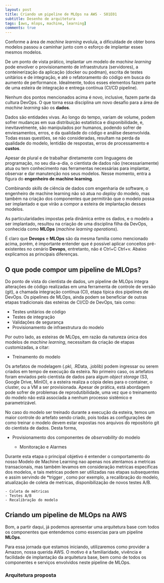 ```yaml
---
layout: post
title: Criando um pipeline de MLOps na AWS - S01E01
subtitle: Desenho de arquitetura  
tags: [aws, mlops, machine, learning]
comments: true
---
```


Conforme a área de *machine learning* evoluía, a dificuldade de obter bons modelos passou a caminhar junto com o esforço de implantar esses mesmos modelos. 

De um ponto de vista prático, implantar um modelo de *machine learning* pode envolver o provisionamento de infraestrutura (servidores), a conteinerização da aplicação (docker ou podman), escrita de testes unitários e de integração, e até o refatoramento do código em busca do aumento de performance. Idealmente, todos esses elementos fazem parte de uma esteira de integração e entrega contínua (CI/CD pipeline).

Nenhum dos pontos mencionados acima é novo, inclusive, fazem parte da cultura DevOps. O que torna essa disciplina um novo desafio para a área de *machine learning* são os **dados**.

Dados são entidades vivas. Ao longo do tempo, variam de volume, podem sofrer mudanças em sua distribuição estatística e disponibilidade, e, inevitavelmente, são manipulados por humanos, podendo sofrer de enviesamentos, erros, e da qualidade do código e análise desenvolvida. Todas essas questões, se não consideradas, resultam na perda da qualidade do modelo, lentidão de respostas, erros de processamento e **custos**.

Apesar de plural e de trabalhar diretamente com linguagens de programação, no seu dia-a-dia, o cientista de dados não (necessariamente) atua ou tem conhecimento nas ferramentas necessárias para implantar, observar e dar manutenção nos seus modelos. Nesse momento, entra a figura do **engenheiro de machine learning**.

Combinando *skills* de ciência de dados com engenharia de software, o engenheiro de machine learning não só atua no *deploy* do modelo, mas também na criação dos componentes que permitirão que o modelo possa ser implantado e que virão a compor a esteira de implantação desses modelos.

As particularidades impostas pela dinâmica entre os dados, e o modelo a ser implantado, resultou na criação de uma disciplina filha da DevOps, conhecida como **MLOps** (*machine learning operations*).

É claro que **Devops** e **MLOps** são da mesma familia como mencionado acima, porém, é importante entender que é possível aplicar conceitos pré-existentes no cenário **Devops**, entretanto, não é Ctrl+C Ctrl+v. Abaixo explicamos as principais diferenças.

## O que pode compor um pipeline de MLOps?

Do ponto de vista do cientista de dados, um pipeline de MLOps integra alterações de código realizadas em uma ferramenta de controle de versão (git), a chamada integração contínua (CI), etapa típica dos pipelines de DevOps. Os pipelines de MLOps, ainda podem se beneficiar de outras etapas tradicionais das esteiras de CI/CD de DevOps, tais como:

- Testes unitários de código
- Testes de integração
- Validações de segurança
- Provisionamento de infraestrutura do modelo

Por outro lado, as esteiras de MLOps, em razão da natureza única dos modelos de *machine learning*, necessitam da criação de etapas customizadas, a citar:

- Treinamento do modelo

Os artefatos de modelagem (.pkl, .RData, .joblib) podem ingressar ou serem criados em tempo de execução da esteira. No primeiro caso, os artefatos foram enviados pelo cientista de dados para algum *object storage* (S3, Google Drive, MinIO), e a esteira realiza a cópia deles para o container, o cluster, ou a VM a ser provisionada. Apesar de prática, está abordagem pode sofrer de problemas de reprodutibilidade, uma vez que o treinamento do modelo não está associada a nenhum processo sistêmico e parametrizável.

No caso do modelo ser treinado durante a execução da esteira, temos um maior controle do artefato sendo criado, pois todas as configurações de como treinar o modelo devem estar expostas nos arquivos do repositório git do cientista de dados. Desta forma, 

- Provisionamento dos componentes de *observability* do modelo

    - Monitoração e Alarmes

Durante esta etapa o principal objetivo é entender o comportamento do nosso Modelo de Machine Learning nao apenas nos atentamos a metricas transacionais, mas também levamos em consideração metricas especificas dos modelos, e tais metricas podem ser utilizadas nas etapas subsequentes e assim servindo de *trigger , como por exemplo, a recalibração do modelo, atualização de coleta de metricas, disponibilização de novos testes A/B.

    - Coleta de métricas
    - Testes A/B
    - Recalibração do modelo


## Criando um pipeline de MLOps na AWS

Bom, a partir daqui, já podemos apresentar uma arquitetura base com todos os componentes que entendemos como essencias para um pipeline **MLOps**.

Para essa jornada que estamos iniciando, utilizaremos como provider a Amazon, nossa querida AWS. O motivo é a familiaridade, vivência e facilidade de implantação da arquitetura base, bem como de todos os componentes e serviços envolvidos neste pipeline de MLOps.

### Arquitetura proposta


